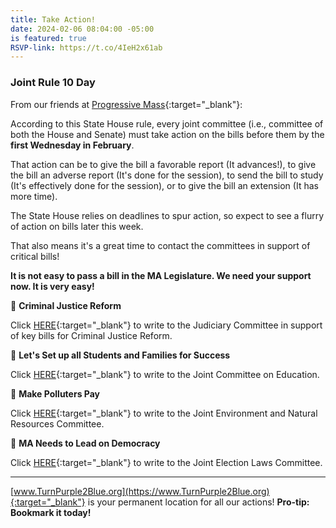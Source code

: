 ```yaml
---
title: Take Action!
date: 2024-02-06 08:04:00 -05:00
is featured: true
RSVP-link: https://t.co/4IeH2x61ab
---
```


### Joint Rule 10 Day

From our friends at [Progressive Mass](https://www.progressivemass.com/){:target="_blank"}:  

According to this State House rule, every joint committee (i.e., committee of both the House and Senate) must take action on the bills before them by the **first Wednesday in February**.

That action can be to give the bill a favorable report (It advances!), to give the bill an adverse report (It's done for the session), to send the bill to study (It's effectively done for the session), or to give the bill an extension (It has more time).

The State House relies on deadlines to spur action, so expect to see a flurry of action on bills later this week.

That also means it's a great time to contact the committees in support of critical bills!

**It is not easy to pass a bill in the MA Legislature. We need your support now. It is very easy!**

📣 **Criminal Justice Reform**

Click [HERE](https://secure.everyaction.com/7HbfIEDr2EeXdyhMhBltLg2?emci=0b90df9d-fec4-ee11-b660-002248223197&emdi=75548602-32c5-ee11-b660-002248223197&ceid=943553){:target="_blank"} to write to the Judiciary Committee in support of key bills for Criminal Justice Reform.

📣 **Let's Set up all Students and Families for Success**

Click [HERE](https://secure.everyaction.com/bwdPORxGYkuwGugHzZR6mg2?emci=0b90df9d-fec4-ee11-b660-002248223197&emdi=75548602-32c5-ee11-b660-002248223197&ceid=943553){:target="_blank"} to write to the Joint Committee on Education.

📣 **Make Polluters Pay**

Click [HERE](https://secure.everyaction.com/dFFPYGsmUUudm1eUHRmHVQ2?emci=0b90df9d-fec4-ee11-b660-002248223197&emdi=75548602-32c5-ee11-b660-002248223197&ceid=943553){:target="_blank"} to write to the Joint Environment and Natural Resources Committee.

📣 **MA Needs to Lead on Democracy**

Click [HERE](https://secure.everyaction.com/mIcHAw88FkGQLqIQ6TjJrg2?emci=0b90df9d-fec4-ee11-b660-002248223197&emdi=75548602-32c5-ee11-b660-002248223197&ceid=943553){:target="_blank"} to write to the Joint Election Laws Committee.

---

[www.TurnPurple2Blue.org](https://www.TurnPurple2Blue.org){:target="_blank"} is your permanent location for all our actions! **Pro-tip: Bookmark it today!**